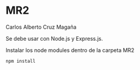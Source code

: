 # MR2
Carlos Alberto Cruz Magaña 

Se debe usar con Node.js y Express.js. 

Instalar los node modules dentro de la carpeta MR2
```
npm install
```
